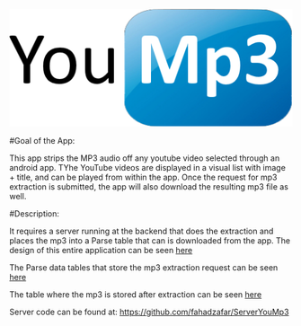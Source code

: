
![Alt text](app/src/main/res/drawable-mdpi/logo.png)

#Goal of the App:

This app strips the MP3 audio off any youtube video selected through an android app. TYhe YouTube videos are displayed in a visual list with image + title, and can be played from within the app. Once the request for mp3 extraction is submitted, the app will also download the resulting mp3 file as well.



#Description:

It requires a server running at the backend that does the extraction and places the mp3 into a Parse table that can is downloaded from the app. The design of this entire application can be seen [here](https://drive.google.com/file/d/0BzkvMWM-w80JWXpCRkoybmpZcnc/view?usp=sharing)

The Parse data tables that store the mp3 extraction request can be seen [here](https://drive.google.com/open?id=0BzkvMWM-w80JdWVQMTVQZFdXTXM)

The table where the mp3 is stored after extraction can be seen [here](https://drive.google.com/open?id=0BzkvMWM-w80JaG5zR0lWU1Z6ckE)

Server code can be found at: https://github.com/fahadzafar/ServerYouMp3


